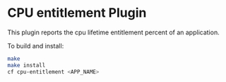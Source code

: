 # CPU entitlement Plugin

This plugin reports the cpu lifetime entitlement percent of an application.

To build and install:
```bash
make
make install
cf cpu-entitlement <APP_NAME>
```
